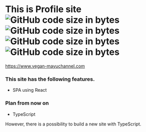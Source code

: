 # This is Profile site ![GitHub code size in bytes](https://img.shields.io/github/languages/code-size/kamiyagunji/profile?color=red&label=profile&style=flat-square) ![GitHub code size in bytes](https://img.shields.io/badge/React-16.12.0-blue) ![GitHub code size in bytes](https://img.shields.io/badge/bootstrap-4.3.1-yellow) ![GitHub code size in bytes](https://img.shields.io/badge/Netlify-build-019387)
https://www.vegan-mayuchannel.com

### This site has the following features.
- SPA using React

### Plan from now on
- TypeScript

However, there is a possibility to build a new site with TypeScript.

